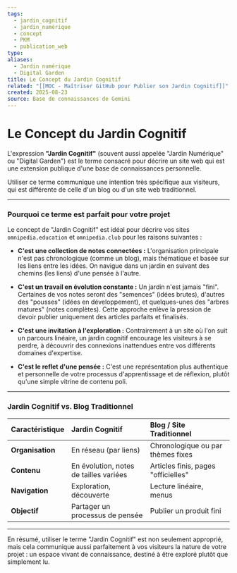 ```yaml
---
tags:
  - jardin_cognitif
  - jardin_numérique
  - concept
  - PKM
  - publication_web
type:
aliases:
  - Jardin numérique
  - Digital Garden
title: Le Concept du Jardin Cognitif
related: "[[MOC - Maîtriser GitHub pour Publier son Jardin Cognitif]]"
created: 2025-08-23
source: Base de connaissances de Gemini
---
```


# Le Concept du Jardin Cognitif

L'expression **"Jardin Cognitif"** (souvent aussi appelée "Jardin Numérique" ou "Digital Garden") est le terme consacré pour décrire un site web qui est une extension publique d'une base de connaissances personnelle.

Utiliser ce terme communique une intention très spécifique aux visiteurs, qui est différente de celle d'un blog ou d'un site web traditionnel.

---

### Pourquoi ce terme est parfait pour votre projet

Le concept de "Jardin Cognitif" est idéal pour décrire vos sites `omnipedia.education` et `omnipedia.club` pour les raisons suivantes :

- **C'est une collection de notes connectées :** L'organisation principale n'est pas chronologique (comme un blog), mais thématique et basée sur les liens entre les idées. On navigue dans un jardin en suivant des chemins (les liens) d'une pensée à l'autre.

- **C'est un travail en évolution constante :** Un jardin n'est jamais "fini". Certaines de vos notes seront des "semences" (idées brutes), d'autres des "pousses" (idées en développement), et quelques-unes des "arbres matures" (notes complètes). Cette approche enlève la pression de devoir publier uniquement des articles parfaits et finalisés.

- **C'est une invitation à l'exploration :** Contrairement à un site où l'on suit un parcours linéaire, un jardin cognitif encourage les visiteurs à se perdre, à découvrir des connexions inattendues entre vos différents domaines d'expertise.

- **C'est le reflet d'une pensée :** C'est une représentation plus authentique et personnelle de votre processus d'apprentissage et de réflexion, plutôt qu'une simple vitrine de contenu poli.

---

### Jardin Cognitif vs. Blog Traditionnel

| Caractéristique | Jardin Cognitif | Blog / Site Traditionnel |
| :--- | :--- | :--- |
| **Organisation** | En réseau (par liens) | Chronologique ou par thèmes fixes |
| **Contenu** | En évolution, notes de tailles variées | Articles finis, pages "officielles" |
| **Navigation** | Exploration, découverte | Lecture linéaire, menus |
| **Objectif** | Partager un processus de pensée | Publier un produit fini |

---

En résumé, utiliser le terme "Jardin Cognitif" est non seulement approprié, mais cela communique aussi parfaitement à vos visiteurs la nature de votre projet : un espace vivant de connaissance, destiné à être exploré plutôt que simplement lu.